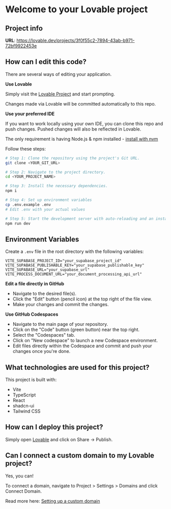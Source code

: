 # Welcome to your Lovable project

## Project info

**URL**: https://lovable.dev/projects/3f0f55c2-7894-43ab-b971-72bf9922453e

## How can I edit this code?

There are several ways of editing your application.

**Use Lovable**

Simply visit the [Lovable Project](https://lovable.dev/projects/3f0f55c2-7894-43ab-b971-72bf9922453e) and start prompting.

Changes made via Lovable will be committed automatically to this repo.

**Use your preferred IDE**

If you want to work locally using your own IDE, you can clone this repo and push changes. Pushed changes will also be reflected in Lovable.

The only requirement is having Node.js & npm installed - [install with nvm](https://github.com/nvm-sh/nvm#installing-and-updating)

Follow these steps:

```sh
# Step 1: Clone the repository using the project's Git URL.
git clone <YOUR_GIT_URL>

# Step 2: Navigate to the project directory.
cd <YOUR_PROJECT_NAME>

# Step 3: Install the necessary dependencies.
npm i

# Step 4: Set up environment variables
cp .env.example .env
# Edit .env with your actual values

# Step 5: Start the development server with auto-reloading and an instant preview.
npm run dev
```

## Environment Variables

Create a `.env` file in the root directory with the following variables:

```env
VITE_SUPABASE_PROJECT_ID="your_supabase_project_id"
VITE_SUPABASE_PUBLISHABLE_KEY="your_supabase_publishable_key"
VITE_SUPABASE_URL="your_supabase_url"
VITE_PROCESS_DOCUMENT_URL="your_document_processing_api_url"
```

**Edit a file directly in GitHub**

- Navigate to the desired file(s).
- Click the "Edit" button (pencil icon) at the top right of the file view.
- Make your changes and commit the changes.

**Use GitHub Codespaces**

- Navigate to the main page of your repository.
- Click on the "Code" button (green button) near the top right.
- Select the "Codespaces" tab.
- Click on "New codespace" to launch a new Codespace environment.
- Edit files directly within the Codespace and commit and push your changes once you're done.

## What technologies are used for this project?

This project is built with:

- Vite
- TypeScript
- React
- shadcn-ui
- Tailwind CSS

## How can I deploy this project?

Simply open [Lovable](https://lovable.dev/projects/3f0f55c2-7894-43ab-b971-72bf9922453e) and click on Share -> Publish.

## Can I connect a custom domain to my Lovable project?

Yes, you can!

To connect a domain, navigate to Project > Settings > Domains and click Connect Domain.

Read more here: [Setting up a custom domain](https://docs.lovable.dev/tips-tricks/custom-domain#step-by-step-guide)
